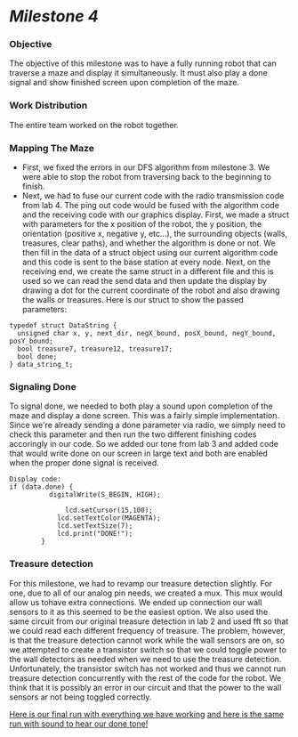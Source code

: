 # __*Milestone 4*__

### Objective
The objective of this milestone was to have a fully running robot that can traverse a maze and display it simultaneously. It must also play a done signal and show finished screen upon completion of the maze. 

### Work Distribution
The entire team worked on the robot together. 

### Mapping The Maze
* First, we fixed the errors in our DFS algorithm from milestone 3. We were able to stop the robot from traversing back to the beginning to finish. 
* Next, we had to fuse our current code with the radio transmission code from lab 4. The ping out code would be fused with the algorithm code and the receiving code with our graphics display. First, we made a struct with parameters for the x position of the robot, the y position, the orientation (positive x, negative y, etc...), the surrounding objects (walls, treasures, clear paths), and whether the algorithm is done or not. We then fill in the data of a struct object using our current algorithm code and this code is sent to the base station at every node. Next, on the receiving end, we create the same struct in a different file and this is used so we can read the send data and then update the display by drawing a dot for the current coordinate of the robot and also drawing the walls or treasures.
Here is our struct to show the passed parameters:
```
typedef struct DataString {
  unsigned char x, y, next_dir, negX_bound, posX_bound, negY_bound, posY_bound;
  bool treasure7, treasure12, treasure17;
  bool done;
} data_string_t;
```

### Signaling Done
To signal done, we needed to both play a sound upon completion of the maze and display a done screen. This was a fairly simple implementation. Since we're already sending a done parameter via radio, we simply need to check this parameter and then run the two different finishing codes accoringly in our code. So we added our tone from lab 3 and added code that would write done on our screen in large text and both are enabled when the proper done signal is received.
```Example of code upon finishing maze
Display code:
if (data.done) {
          digitalWrite(S_BEGIN, HIGH);

              lcd.setCursor(15,100);
            lcd.setTextColor(MAGENTA);
            lcd.setTextSize(7);
            lcd.print("DONE!");
        }
```

### Treasure detection
For this milestone, we had to revamp our treasure detection slightly. For one, due to all of our analog pin needs, we created a mux. This mux would allow us tohave extra connections. We ended up connection our wall sensors to it as this seemed to be the easiest option. We also used the same circuit from our original treasure detection in lab 2 and used fft so that we could read each different frequency of treasure. The problem, however, is that the treasure detection cannot work while the wall sensors are on, so we attempted to create a transistor switch so that we could toggle power to the wall detectors as needed when we need to use the treasure detection. Unfortunately, the transistor switch has not worked and thus we cannot run treasure detection concurrently with the rest of the code for the robot. We think that it is possibly an error in our circuit and that the power to the wall sensors ar not being toggled correctly. 

[Here is our final run with everything we have working]( https://www.youtube.com/watch?v=L3i7wGP85Tk&list=PLpzyLEaV2FZxSMh2tX_jOB1oMLZa60V4L&index=3)
[and here is the same run with sound to hear our done tone!](https://www.youtube.com/watch?v=_FmDJLEa9xo&list=PLpzyLEaV2FZxSMh2tX_jOB1oMLZa60V4L&index=2)
